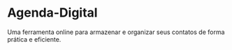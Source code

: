 # Agenda-Digital
 Uma ferramenta online para armazenar e organizar seus contatos de forma prática e eficiente.
